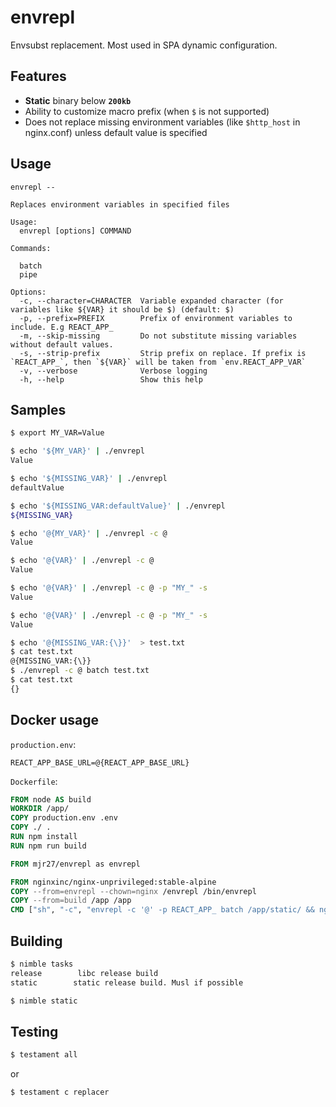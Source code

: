 # envrepl

Envsubst replacement. Most used in SPA dynamic configuration.

## Features

* **Static** binary below **`200kb`** 
* Ability to customize macro prefix (when `$` is not supported)
* Does not replace missing environment variables (like `$http_host` in nginx.conf) unless default value is specified

## Usage

```
envrepl -- 

Replaces environment variables in specified files

Usage:
  envrepl [options] COMMAND

Commands:

  batch
  pipe

Options:
  -c, --character=CHARACTER  Variable expanded character (for variables like ${VAR} it should be $) (default: $)
  -p, --prefix=PREFIX        Prefix of environment variables to include. E.g REACT_APP_
  -m, --skip-missing         Do not substitute missing variables without default values.
  -s, --strip-prefix         Strip prefix on replace. If prefix is `REACT_APP_`, then `${VAR}` will be taken from `env.REACT_APP_VAR`
  -v, --verbose              Verbose logging
  -h, --help                 Show this help
```

## Samples

```bash
$ export MY_VAR=Value

$ echo '${MY_VAR}' | ./envrepl
Value

$ echo '${MISSING_VAR}' | ./envrepl
defaultValue

$ echo '${MISSING_VAR:defaultValue}' | ./envrepl
${MISSING_VAR}

$ echo '@{MY_VAR}' | ./envrepl -c @
Value

$ echo '@{VAR}' | ./envrepl -c @
Value

$ echo '@{VAR}' | ./envrepl -c @ -p "MY_" -s
Value

$ echo '@{VAR}' | ./envrepl -c @ -p "MY_" -s
Value

$ echo '@{MISSING_VAR:{\}}'  > test.txt
$ cat test.txt
@{MISSING_VAR:{\}}
$ ./envrepl -c @ batch test.txt
$ cat test.txt
{}

```

## Docker usage

`production.env`:
```
REACT_APP_BASE_URL=@{REACT_APP_BASE_URL}
```

`Dockerfile`:
```dockerfile
FROM node AS build
WORKDIR /app/
COPY production.env .env
COPY ./ .
RUN npm install
RUN npm run build

FROM mjr27/envrepl as envrepl

FROM nginxinc/nginx-unprivileged:stable-alpine
COPY --from=envrepl --chown=nginx /envrepl /bin/envrepl
COPY --from=build /app /app
CMD ["sh", "-c", "envrepl -c '@' -p REACT_APP_ batch /app/static/ && nginx -g 'daemon off;' "]
```

## Building

```bash
$ nimble tasks
release        libc release build
static        static release build. Musl if possible

$ nimble static 

```

## Testing

```bash
$ testament all
```

or 

```bash
$ testament c replacer
```
